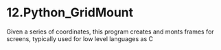 # 12.Python_GridMount
Given a series of coordinates, this program creates and monts frames for screens, typically used for low level languages as C
